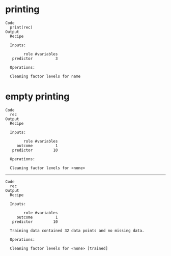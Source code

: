 # printing

    Code
      print(rec)
    Output
      Recipe
      
      Inputs:
      
            role #variables
       predictor          3
      
      Operations:
      
      Cleaning factor levels for name

# empty printing

    Code
      rec
    Output
      Recipe
      
      Inputs:
      
            role #variables
         outcome          1
       predictor         10
      
      Operations:
      
      Cleaning factor levels for <none>

---

    Code
      rec
    Output
      Recipe
      
      Inputs:
      
            role #variables
         outcome          1
       predictor         10
      
      Training data contained 32 data points and no missing data.
      
      Operations:
      
      Cleaning factor levels for <none> [trained]

